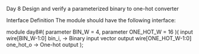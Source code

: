 Day 8
Design and verify a parameterized binary to one-hot converter

Interface Definition
The module should have the following interface:

module day8#(
  parameter BIN_W       = 4,
  parameter ONE_HOT_W   = 16
)(
  input   wire[BIN_W-1:0]     bin_i,    -> Binary input vector
  output  wire[ONE_HOT_W-1:0] one_hot_o -> One-hot output
);
